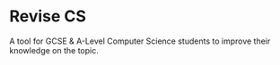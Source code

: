 # Revise CS
A tool for GCSE & A-Level Computer Science students to improve their knowledge on the topic.
